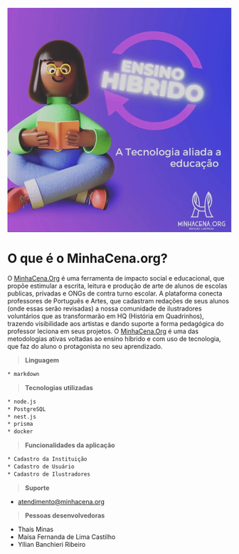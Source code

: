 ![MinhaCena](https://raw.githubusercontent.com/MinhaCena/.github/main/MinhaCena.jpeg)


# O que é o MinhaCena.org?

O [MinhaCena.Org](https://minhacena.org) é uma ferramenta de impacto social e educacional, que propõe estimular a escrita, leitura e produção de arte de alunos de escolas publicas, privadas e ONGs de contra turno escolar. A plataforma conecta professores de Português e Artes, que cadastram redações de seus alunos (onde essas serão revisadas) a nossa comunidade de ilustradores voluntários que as transformarão em HQ (História em Quadrinhos), trazendo visibilidade aos artistas e dando suporte a forma pedagógica do professor leciona em seus projetos. O [MinhaCena.Org](https://minhacena.org) é uma das metodologias ativas voltadas ao ensino híbrido e com uso de tecnologia, que faz do aluno o protagonista no seu aprendizado.

> **Linguagem**

```bash
* markdown
```

> **Tecnologias utilizadas**

```bash
* node.js
* PostgreSQL
* nest.js
* prisma
* docker
```

> **Funcionalidades da aplicação**

```bash
* Cadastro da Instituição
* Cadastro de Usuário
* Cadastro de Ilustradores
```



> **Suporte**

* atendimento@minhacena.org

> **Pessoas desenvolvedoras**

- Thaís Minas
- Maísa Fernanda de Lima Castilho
- Yllian Banchieri Ribeiro



